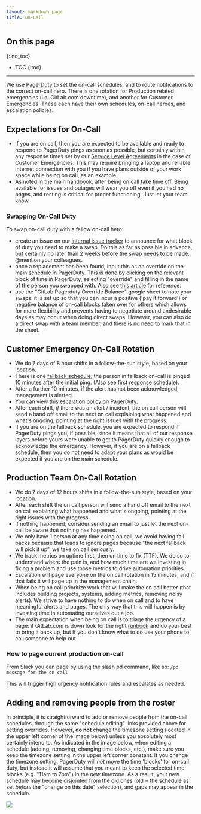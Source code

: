 ```yaml
---
layout: markdown_page
title: On-Call
---
```


## On this page
{:.no_toc}

- TOC
{:toc}

----

We use [PagerDuty](http://gitlab.pagerduty.com/) to
set the on-call schedules, and to route notifications to the correct on-call hero. There is one rotation for Production related emergencies (i.e. GitLab.com downtime), and another for Customer Emergencies. These each have their own schedules, on-call heroes, and escalation policies.


## Expectations for On-Call

- If you are on call, then you are expected to be available and ready to respond to PagerDuty pings as soon as possible, but certainly within any response times set by our [Service Level Agreements](https://about.gitlab.com/handbook/support/#sla) in the case of Customer Emergencies. This may require bringing a laptop and reliable internet connection with you if you have plans outside of your work space while being on call, as an example.
- As noted in the [main handbook](https://about.gitlab.com/handbook/#paid-time-off), after being on call take time off. Being available for issues and outages will wear you off even if you had no pages, and resting is critical for proper functioning. Just let your team know.

### Swapping On-Call Duty

To swap on-call duty with a fellow on-call hero:

- create an issue on our [internal issue tracker](https://dev.gitlab.org/organization/issues/new)
to announce for what block of duty you need to make a swap. Do this as far as possible in advance,
but certainly no later than 2 weeks before the swap needs to be made. @mention your colleagues.
- once a replacement has been found, input this as an override on the main schedule in PagerDuty.
This is done by clicking on the relevant block of time in PagerDuty, selecting "override" and
filling in the name of the person you swapped with. Also see [this article](https://support.pagerduty.com/hc/en-us/articles/202830170-Creating-and-Deleting-Overrides) for reference.
- use the "GitLab Pagerduty Override Balance" google sheet to note your swaps: it
is set up so that you can incur a positive ('pay it forward') or negative balance of on-call blocks
taken over for others which allows for more flexibility and prevents having to
negotiate around undesirable days as may occur when doing direct swaps. However,
you can also do a direct swap with a team member, and there is no need to mark that in the sheet.


## Customer Emergency On-Call Rotation

- We do 7 days of 8 hour shifts in a follow-the-sun style, based on your location.
- There is one [fallback schedule](https://gitlab.pagerduty.com/schedules#P0OX3V3); the person in fallback on-call is pinged 10 minutes after the initial ping. (Also see [first response schedule](https://gitlab.pagerduty.com/schedules#PIQ317K)).
- After a further 10 minutes, if the alert has not been acknowledged, management is alerted.
- You can view this [escalation policy](https://gitlab.pagerduty.com/escalation_policies#PKV6GCH) on PagerDuty.
- After each shift, _if_ there was an alert / incident, the on call person will send a hand off email to the next on call explaining what happened and what's ongoing, pointing at the right issues with the progress.
- If you are on the fallback schedule, you are expected to respond if PagerDuty pings you, if possible, since it means that all of our response layers before yours were unable to get to PagerDuty quickly enough to acknowledge the emergency. However, if you are on a fallback schedule, then you do not need to adapt your plans as would be expected if you are on the main schedule.


## Production Team On-Call Rotation

- We do 7 days of 12 hours shifts in a follow-the-sun style, based on your location.
- After each shift the on call person will send a hand off email to the next on call explaining what happened and what's ongoing, pointing at the right issues with the progress.
- If nothing happened, consider sending an email to just let the next on-call be aware that nothing has happened.
- We only have 1 person at any time doing on call, we avoid having fall backs because that leads to ignore pages because "the next fallback will pick it up", we take on call seriously.
- We track metrics on uptime first, then on time to fix (TTF). We do so to understand where the pain is, and how much time are we investing in fixing a problem and use those metrics to drive automation priorities.
- Escalation will page everyone on the on call rotation in 15 minutes, and if that fails it will page up in the management chain.
- When being on call prioritize work that will make the on call better (that includes building projects, systems, adding metrics, removing noisy alerts). We strive to have nothing to do when on call and to have meaningful alerts and pages. The only way that this will happen is by investing time in automating ourselves out a job.
- The main expectation when being on call is to triage the urgency of a page: if GitLab.com is down look for the right [runbook](https://dev.gitlab.org/cookbooks/runbooks) and do your best to bring it back up, but If you don't know what to do use your phone to call someone to help out.



### How to page current production on-call

From Slack you can page by using the slash pd command, like so: `/pd message for the on call`

This will trigger high urgency notification rules and escalates as needed.

## Adding and removing people from the roster

In principle, it is straightforward to add or remove people from the on-call schedules, through the same "schedule editing" links provided above for setting overrides. However, **do not** change the timezone setting (located in the upper left corner of the image below) unless you absolutely most certainly intend to. As indicated in the image below, when editing a schedule (adding, removing, changing time blocks, etc.), make sure you keep the timezone setting in the upper left corner constant. If you change the timezone setting, PagerDuty will _not_ move the time 'blocks' for on-call duty, but instead it will assume that you meant to keep the selected time blocks (e.g. "11am to 7pm") in the _new_ timezone. As a result, your new schedule may become disjointed from the old ones (old = the schedule as set _before_ the "change on this date" selection), and gaps may appear in the schedule.

![](/handbook/on-call/changing_pagerduty.png)
